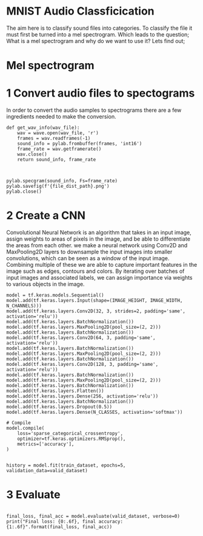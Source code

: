 # MNIST Audio Classficication

The aim here is to classify sound files into categories. To classify the file it must first be turned into a mel spectrogram. Which leads to the question; What is a mel spectrogram and why do we want to use it? Lets find out;

# Mel spectrogram






# 1 Convert audio files to spectograms

In order to convert the audio samples to spectrograms there are a few ingredients needed to make the conversion.

```
def get_wav_info(wav_file):
    wav = wave.open(wav_file, 'r')
    frames = wav.readframes(-1)
    sound_info = pylab.frombuffer(frames, 'int16')
    frame_rate = wav.getframerate()
    wav.close()
    return sound_info, frame_rate



pylab.specgram(sound_info, Fs=frame_rate)
pylab.savefig(f'{file_dist_path}.png')
pylab.close()

```



# 2 Create a CNN

Convolutional Neural Network is an algorithm that takes in an input image, assign weights to areas of pixels in the image, and be able to differentiate the areas from each other. we make a neural network using Conv2D and MaxPooling2D layers to downsample the input images into smaller convolutions, which can be seen as a window of the input image. Combining multiple of these we are able to capture important features in the image such as edges, contours and colors. By iterating over batches of input images and associated labels, we can assign importance via weights to various objects in the image.

```
model = tf.keras.models.Sequential()
model.add(tf.keras.layers.Input(shape=(IMAGE_HEIGHT, IMAGE_WIDTH, N_CHANNELS)))
model.add(tf.keras.layers.Conv2D(32, 3, strides=2, padding='same', activation='relu'))
model.add(tf.keras.layers.BatchNormalization())
model.add(tf.keras.layers.MaxPooling2D(pool_size=(2, 2)))
model.add(tf.keras.layers.BatchNormalization())
model.add(tf.keras.layers.Conv2D(64, 3, padding='same', activation='relu'))
model.add(tf.keras.layers.BatchNormalization())
model.add(tf.keras.layers.MaxPooling2D(pool_size=(2, 2)))
model.add(tf.keras.layers.BatchNormalization())
model.add(tf.keras.layers.Conv2D(128, 3, padding='same', activation='relu'))
model.add(tf.keras.layers.BatchNormalization())
model.add(tf.keras.layers.MaxPooling2D(pool_size=(2, 2)))
model.add(tf.keras.layers.BatchNormalization())
model.add(tf.keras.layers.Flatten())
model.add(tf.keras.layers.Dense(256, activation='relu'))
model.add(tf.keras.layers.BatchNormalization())
model.add(tf.keras.layers.Dropout(0.5))
model.add(tf.keras.layers.Dense(N_CLASSES, activation='softmax'))

# Compile 
model.compile(
    loss='sparse_categorical_crossentropy',
    optimizer=tf.keras.optimizers.RMSprop(),
    metrics=['accuracy'],
)


history = model.fit(train_dataset, epochs=5, validation_data=valid_dataset)
```
# 3 Evaluate

```

final_loss, final_acc = model.evaluate(valid_dataset, verbose=0)
print("Final loss: {0:.6f}, final accuracy: {1:.6f}".format(final_loss, final_acc))
```
